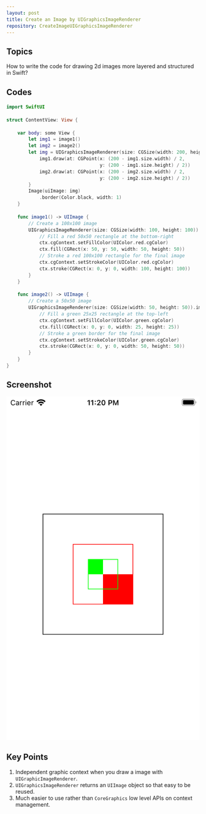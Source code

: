 ```yaml
---
layout: post
title: Create an Image by UIGraphicsImageRenderer
repository: CreateImageUIGraphicsImageRenderer
---
```


## Topics

How to write the code for drawing 2d images more layered and structured in Swift?

## Codes

```swift
import SwiftUI

struct ContentView: View {
    
    var body: some View {
        let img1 = image1()
        let img2 = image2()
        let img = UIGraphicsImageRenderer(size: CGSize(width: 200, height: 200)).image { ctx in
            img1.draw(at: CGPoint(x: (200 - img1.size.width) / 2,
                                  y: (200 - img1.size.height) / 2))
            img2.draw(at: CGPoint(x: (200 - img2.size.width) / 2,
                                  y: (200 - img2.size.height) / 2))
        }
        Image(uiImage: img)
            .border(Color.black, width: 1)
    }
    
    func image1() -> UIImage {
        // Create a 100x100 image
        UIGraphicsImageRenderer(size: CGSize(width: 100, height: 100)).image { ctx in
            // Fill a red 50x50 rectangle at the bottom-right
            ctx.cgContext.setFillColor(UIColor.red.cgColor)
            ctx.fill(CGRect(x: 50, y: 50, width: 50, height: 50))
            // Stroke a red 100x100 rectangle for the final image
            ctx.cgContext.setStrokeColor(UIColor.red.cgColor)
            ctx.stroke(CGRect(x: 0, y: 0, width: 100, height: 100))
        }
    }
    
    func image2() -> UIImage {
        // Create a 50x50 image
        UIGraphicsImageRenderer(size: CGSize(width: 50, height: 50)).image { ctx in
            // Fill a green 25x25 rectangle at the top-left
            ctx.cgContext.setFillColor(UIColor.green.cgColor)
            ctx.fill(CGRect(x: 0, y: 0, width: 25, height: 25))
            // Stroke a green border for the final image
            ctx.cgContext.setStrokeColor(UIColor.green.cgColor)
            ctx.stroke(CGRect(x: 0, y: 0, width: 50, height: 50))
        }
    }
}

```

## Screenshot

![Screenshot](/assets/2021-04-25-create-image-uigraphicsimagerenderer-p1.png)

## Key Points

1. Independent graphic context when you draw a image with `UIGraphicImageRenderer`.
1. `UIGraphicsImageRenderer` returns an `UIImage` object so that easy to be reused.
1. Much easier to use rather than `CoreGraphics` low level APIs on context management.
